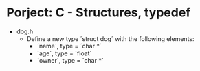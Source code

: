 # Porject: C - Structures, typedef

*  dog.h
   - Define a new type ´struct dog´ with the following elements:
     - ´name´, type = ´char *´
     - ´age´, type = ´float´
     - ´owner´, type = ´char *´
